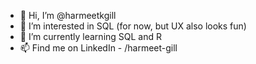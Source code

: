 - 👋 Hi, I’m @harmeetkgill
- 👀 I’m interested in SQL (for now, but UX also looks fun)
- 🌱 I’m currently learning SQL and R
- 📫 Find me on LinkedIn - /harmeet-gill

<!---
harmeetkgill/harmeetkgill is a ✨ special ✨ repository because its `README.md` (this file) appears on your GitHub profile.
You can click the Preview link to take a look at your changes.
--->

